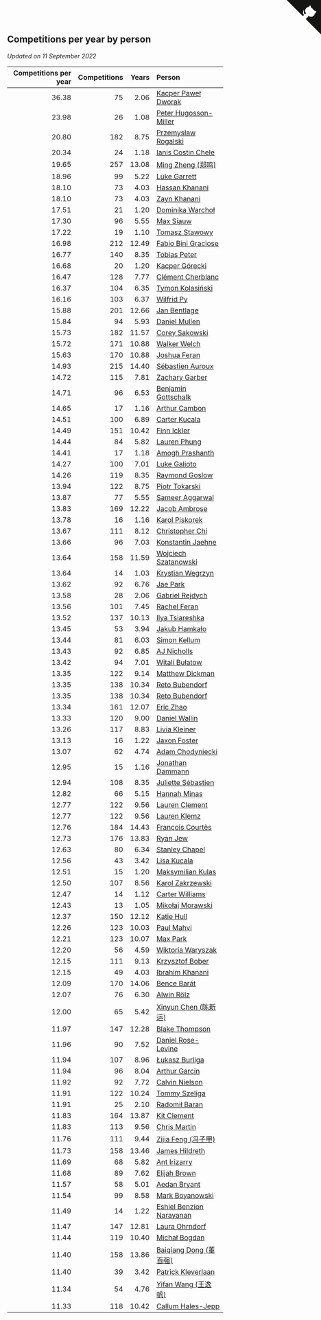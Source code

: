 ## Competitions per year by person

*Updated on 11 September 2022*

| Competitions per year | Competitions | Years | Person |
| ---: | ---: | ---: | :--- |
| 36.38 | 75 | 2.06 | [Kacper Paweł Dworak](https://www.worldcubeassociation.org/persons/2020DWOR01) |
| 23.98 | 26 | 1.08 | [Peter Hugosson-Miller](https://www.worldcubeassociation.org/persons/2021HUGO01) |
| 20.80 | 182 | 8.75 | [Przemysław Rogalski](https://www.worldcubeassociation.org/persons/2013ROGA02) |
| 20.34 | 24 | 1.18 | [Ianis Costin Chele](https://www.worldcubeassociation.org/persons/2021CHEL01) |
| 19.65 | 257 | 13.08 | [Ming Zheng (郑鸣)](https://www.worldcubeassociation.org/persons/2009ZHEN11) |
| 18.96 | 99 | 5.22 | [Luke Garrett](https://www.worldcubeassociation.org/persons/2017GARR05) |
| 18.10 | 73 | 4.03 | [Hassan Khanani](https://www.worldcubeassociation.org/persons/2018KHAN26) |
| 18.10 | 73 | 4.03 | [Zayn Khanani](https://www.worldcubeassociation.org/persons/2018KHAN28) |
| 17.51 | 21 | 1.20 | [Dominika Warchoł](https://www.worldcubeassociation.org/persons/2021WARC01) |
| 17.30 | 96 | 5.55 | [Max Siauw](https://www.worldcubeassociation.org/persons/2017SIAU02) |
| 17.22 | 19 | 1.10 | [Tomasz Stawowy](https://www.worldcubeassociation.org/persons/2021STAW01) |
| 16.98 | 212 | 12.49 | [Fabio Bini Graciose](https://www.worldcubeassociation.org/persons/2010GRAC02) |
| 16.77 | 140 | 8.35 | [Tobias Peter](https://www.worldcubeassociation.org/persons/2014PETE03) |
| 16.68 | 20 | 1.20 | [Kacper Górecki](https://www.worldcubeassociation.org/persons/2021GORE01) |
| 16.47 | 128 | 7.77 | [Clément Cherblanc](https://www.worldcubeassociation.org/persons/2014CHER05) |
| 16.37 | 104 | 6.35 | [Tymon Kolasiński](https://www.worldcubeassociation.org/persons/2016KOLA02) |
| 16.16 | 103 | 6.37 | [Wilfrid Py](https://www.worldcubeassociation.org/persons/2016PYWI01) |
| 15.88 | 201 | 12.66 | [Jan Bentlage](https://www.worldcubeassociation.org/persons/2010BENT01) |
| 15.84 | 94 | 5.93 | [Daniel Mullen](https://www.worldcubeassociation.org/persons/2016MULL04) |
| 15.73 | 182 | 11.57 | [Corey Sakowski](https://www.worldcubeassociation.org/persons/2011SAKO01) |
| 15.72 | 171 | 10.88 | [Walker Welch](https://www.worldcubeassociation.org/persons/2011WELC01) |
| 15.63 | 170 | 10.88 | [Joshua Feran](https://www.worldcubeassociation.org/persons/2011FERA01) |
| 14.93 | 215 | 14.40 | [Sébastien Auroux](https://www.worldcubeassociation.org/persons/2008AURO01) |
| 14.72 | 115 | 7.81 | [Zachary Garber](https://www.worldcubeassociation.org/persons/2014GARB01) |
| 14.71 | 96 | 6.53 | [Benjamin Gottschalk](https://www.worldcubeassociation.org/persons/2016GOTT01) |
| 14.65 | 17 | 1.16 | [Arthur Cambon](https://www.worldcubeassociation.org/persons/2021CAMB01) |
| 14.51 | 100 | 6.89 | [Carter Kucala](https://www.worldcubeassociation.org/persons/2015KUCA01) |
| 14.49 | 151 | 10.42 | [Finn Ickler](https://www.worldcubeassociation.org/persons/2012ICKL01) |
| 14.44 | 84 | 5.82 | [Lauren Phung](https://www.worldcubeassociation.org/persons/2016PHUN02) |
| 14.41 | 17 | 1.18 | [Amogh Prashanth](https://www.worldcubeassociation.org/persons/2021PRAS01) |
| 14.27 | 100 | 7.01 | [Luke Galioto](https://www.worldcubeassociation.org/persons/2015GALI02) |
| 14.26 | 119 | 8.35 | [Raymond Goslow](https://www.worldcubeassociation.org/persons/2014GOSL01) |
| 13.94 | 122 | 8.75 | [Piotr Tokarski](https://www.worldcubeassociation.org/persons/2013TOKA01) |
| 13.87 | 77 | 5.55 | [Sameer Aggarwal](https://www.worldcubeassociation.org/persons/2017AGGA01) |
| 13.83 | 169 | 12.22 | [Jacob Ambrose](https://www.worldcubeassociation.org/persons/2010AMBR01) |
| 13.78 | 16 | 1.16 | [Karol Piskorek](https://www.worldcubeassociation.org/persons/2021PISK01) |
| 13.67 | 111 | 8.12 | [Christopher Chi](https://www.worldcubeassociation.org/persons/2014CHIC01) |
| 13.66 | 96 | 7.03 | [Konstantin Jaehne](https://www.worldcubeassociation.org/persons/2015JAEH01) |
| 13.64 | 158 | 11.59 | [Wojciech Szatanowski](https://www.worldcubeassociation.org/persons/2011SZAT01) |
| 13.64 | 14 | 1.03 | [Krystian Węgrzyn](https://www.worldcubeassociation.org/persons/2021WEGR01) |
| 13.62 | 92 | 6.76 | [Jae Park](https://www.worldcubeassociation.org/persons/2015PARK24) |
| 13.58 | 28 | 2.06 | [Gabriel Rejdych](https://www.worldcubeassociation.org/persons/2020REJD01) |
| 13.56 | 101 | 7.45 | [Rachel Feran](https://www.worldcubeassociation.org/persons/2015FERA01) |
| 13.52 | 137 | 10.13 | [Ilya Tsiareshka](https://www.worldcubeassociation.org/persons/2012TERE01) |
| 13.45 | 53 | 3.94 | [Jakub Hamkało](https://www.worldcubeassociation.org/persons/2018HAMK01) |
| 13.44 | 81 | 6.03 | [Simon Kellum](https://www.worldcubeassociation.org/persons/2016KELL12) |
| 13.43 | 92 | 6.85 | [AJ Nicholls](https://www.worldcubeassociation.org/persons/2015NICH04) |
| 13.42 | 94 | 7.01 | [Witali Bułatow](https://www.worldcubeassociation.org/persons/2015BUAT01) |
| 13.35 | 122 | 9.14 | [Matthew Dickman](https://www.worldcubeassociation.org/persons/2013DICK01) |
| 13.35 | 138 | 10.34 | [Reto Bubendorf](https://www.worldcubeassociation.org/persons/2012BUBE01) |
| 13.35 | 138 | 10.34 | [Reto Bubendorf](https://www.worldcubeassociation.org/persons/2012BUBE01) |
| 13.34 | 161 | 12.07 | [Eric Zhao](https://www.worldcubeassociation.org/persons/2010ZHAO19) |
| 13.33 | 120 | 9.00 | [Daniel Wallin](https://www.worldcubeassociation.org/persons/2013WALL03) |
| 13.26 | 117 | 8.83 | [Livia Kleiner](https://www.worldcubeassociation.org/persons/2013KLEI03) |
| 13.13 | 16 | 1.22 | [Jaxon Foster](https://www.worldcubeassociation.org/persons/2021FOST01) |
| 13.07 | 62 | 4.74 | [Adam Chodyniecki](https://www.worldcubeassociation.org/persons/2017CHOD02) |
| 12.95 | 15 | 1.16 | [Jonathan Dammann](https://www.worldcubeassociation.org/persons/2021DAMM01) |
| 12.94 | 108 | 8.35 | [Juliette Sébastien](https://www.worldcubeassociation.org/persons/2014SEBA01) |
| 12.82 | 66 | 5.15 | [Hannah Minas](https://www.worldcubeassociation.org/persons/2017MINA04) |
| 12.77 | 122 | 9.56 | [Lauren Clement](https://www.worldcubeassociation.org/persons/2013KLEM01) |
| 12.77 | 122 | 9.56 | [Lauren Klemz](https://www.worldcubeassociation.org/persons/2013KLEM01) |
| 12.76 | 184 | 14.43 | [François Courtès](https://www.worldcubeassociation.org/persons/2008COUR01) |
| 12.73 | 176 | 13.83 | [Ryan Jew](https://www.worldcubeassociation.org/persons/2008JEWR01) |
| 12.63 | 80 | 6.34 | [Stanley Chapel](https://www.worldcubeassociation.org/persons/2016CHAP04) |
| 12.56 | 43 | 3.42 | [Lisa Kucala](https://www.worldcubeassociation.org/persons/2019KUCA01) |
| 12.51 | 15 | 1.20 | [Maksymilian Kulas](https://www.worldcubeassociation.org/persons/2021KULA02) |
| 12.50 | 107 | 8.56 | [Karol Zakrzewski](https://www.worldcubeassociation.org/persons/2014ZAKR01) |
| 12.47 | 14 | 1.12 | [Carter Williams](https://www.worldcubeassociation.org/persons/2021WILL06) |
| 12.43 | 13 | 1.05 | [Mikołaj Morawski](https://www.worldcubeassociation.org/persons/2021MORA01) |
| 12.37 | 150 | 12.12 | [Katie Hull](https://www.worldcubeassociation.org/persons/2010HULL01) |
| 12.26 | 123 | 10.03 | [Paul Mahvi](https://www.worldcubeassociation.org/persons/2012MAHV01) |
| 12.21 | 123 | 10.07 | [Max Park](https://www.worldcubeassociation.org/persons/2012PARK03) |
| 12.20 | 56 | 4.59 | [Wiktoria Waryszak](https://www.worldcubeassociation.org/persons/2018WARY01) |
| 12.15 | 111 | 9.13 | [Krzysztof Bober](https://www.worldcubeassociation.org/persons/2013BOBE01) |
| 12.15 | 49 | 4.03 | [Ibrahim Khanani](https://www.worldcubeassociation.org/persons/2018KHAN27) |
| 12.09 | 170 | 14.06 | [Bence Barát](https://www.worldcubeassociation.org/persons/2008BARA01) |
| 12.07 | 76 | 6.30 | [Alwin Rölz](https://www.worldcubeassociation.org/persons/2016ROLZ01) |
| 12.00 | 65 | 5.42 | [Xinyun Chen (陈新运)](https://www.worldcubeassociation.org/persons/2017CHEN36) |
| 11.97 | 147 | 12.28 | [Blake Thompson](https://www.worldcubeassociation.org/persons/2010THOM03) |
| 11.96 | 90 | 7.52 | [Daniel Rose-Levine](https://www.worldcubeassociation.org/persons/2015ROSE01) |
| 11.94 | 107 | 8.96 | [Łukasz Burliga](https://www.worldcubeassociation.org/persons/2013BURL01) |
| 11.94 | 96 | 8.04 | [Arthur Garcin](https://www.worldcubeassociation.org/persons/2014GARC27) |
| 11.92 | 92 | 7.72 | [Calvin Nielson](https://www.worldcubeassociation.org/persons/2014NIEL03) |
| 11.91 | 122 | 10.24 | [Tommy Szeliga](https://www.worldcubeassociation.org/persons/2012SZEL01) |
| 11.91 | 25 | 2.10 | [Radomił Baran](https://www.worldcubeassociation.org/persons/2020BARA02) |
| 11.83 | 164 | 13.87 | [Kit Clement](https://www.worldcubeassociation.org/persons/2008CLEM01) |
| 11.83 | 113 | 9.56 | [Chris Martin](https://www.worldcubeassociation.org/persons/2013MART03) |
| 11.76 | 111 | 9.44 | [Zijia Feng (冯子甲)](https://www.worldcubeassociation.org/persons/2013FENG02) |
| 11.73 | 158 | 13.46 | [James Hildreth](https://www.worldcubeassociation.org/persons/2009HILD01) |
| 11.69 | 68 | 5.82 | [Ant Irizarry](https://www.worldcubeassociation.org/persons/2016IRIZ02) |
| 11.68 | 89 | 7.62 | [Elijah Brown](https://www.worldcubeassociation.org/persons/2015BROW03) |
| 11.57 | 58 | 5.01 | [Aedan Bryant](https://www.worldcubeassociation.org/persons/2017BRYA06) |
| 11.54 | 99 | 8.58 | [Mark Boyanowski](https://www.worldcubeassociation.org/persons/2014BOYA01) |
| 11.49 | 14 | 1.22 | [Eshiel Benzion Narayanan](https://www.worldcubeassociation.org/persons/2021NARA03) |
| 11.47 | 147 | 12.81 | [Laura Ohrndorf](https://www.worldcubeassociation.org/persons/2009OHRN01) |
| 11.44 | 119 | 10.40 | [Michał Bogdan](https://www.worldcubeassociation.org/persons/2012BOGD01) |
| 11.40 | 158 | 13.86 | [Baiqiang Dong (董百强)](https://www.worldcubeassociation.org/persons/2008DONG06) |
| 11.40 | 39 | 3.42 | [Patrick Kleverlaan](https://www.worldcubeassociation.org/persons/2019KLEV01) |
| 11.34 | 54 | 4.76 | [Yifan Wang (王逸帆)](https://www.worldcubeassociation.org/persons/2017WANY29) |
| 11.33 | 118 | 10.42 | [Callum Hales-Jepp](https://www.worldcubeassociation.org/persons/2012HALE01) |


<a href="https://github.com/JustinTimeCuber/wca_statistics" class="github-corner" aria-label="View source on Github"><svg width="80" height="80" viewBox="0 0 250 250" style="fill:#151513; color:#fff; position: absolute; top: 0; border: 0; right: 0;" aria-hidden="true"><path d="M0,0 L115,115 L130,115 L142,142 L250,250 L250,0 Z"></path><path d="M128.3,109.0 C113.8,99.7 119.0,89.6 119.0,89.6 C122.0,82.7 120.5,78.6 120.5,78.6 C119.2,72.0 123.4,76.3 123.4,76.3 C127.3,80.9 125.5,87.3 125.5,87.3 C122.9,97.6 130.6,101.9 134.4,103.2" fill="currentColor" style="transform-origin: 130px 106px;" class="octo-arm"></path><path d="M115.0,115.0 C114.9,115.1 118.7,116.5 119.8,115.4 L133.7,101.6 C136.9,99.2 139.9,98.4 142.2,98.6 C133.8,88.0 127.5,74.4 143.8,58.0 C148.5,53.4 154.0,51.2 159.7,51.0 C160.3,49.4 163.2,43.6 171.4,40.1 C171.4,40.1 176.1,42.5 178.8,56.2 C183.1,58.6 187.2,61.8 190.9,65.4 C194.5,69.0 197.7,73.2 200.1,77.6 C213.8,80.2 216.3,84.9 216.3,84.9 C212.7,93.1 206.9,96.0 205.4,96.6 C205.1,102.4 203.0,107.8 198.3,112.5 C181.9,128.9 168.3,122.5 157.7,114.1 C157.9,116.9 156.7,120.9 152.7,124.9 L141.0,136.5 C139.8,137.7 141.6,141.9 141.8,141.8 Z" fill="currentColor" class="octo-body"></path></svg></a><style>.github-corner:hover .octo-arm{animation:octocat-wave 560ms ease-in-out}@keyframes octocat-wave{0%,100%{transform:rotate(0)}20%,60%{transform:rotate(-25deg)}40%,80%{transform:rotate(10deg)}}@media (max-width:500px){.github-corner:hover .octo-arm{animation:none}.github-corner .octo-arm{animation:octocat-wave 560ms ease-in-out}}</style>

